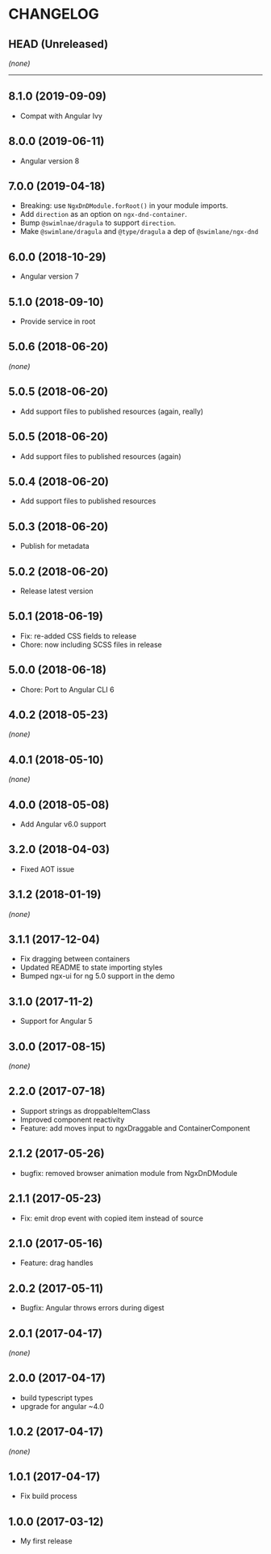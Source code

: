 # CHANGELOG

## HEAD (Unreleased)
_(none)_

--------------------

## 8.1.0 (2019-09-09)
* Compat with Angular Ivy

## 8.0.0 (2019-06-11)
* Angular version 8

## 7.0.0 (2019-04-18)
* Breaking: use `NgxDnDModule.forRoot()` in your module imports.
* Add `direction` as an option on `ngx-dnd-container`.
* Bump `@swimlnae/dragula` to support `direction`.
* Make `@swimlane/dragula` and `@type/dragula` a dep of `@swimlane/ngx-dnd`

## 6.0.0 (2018-10-29)
* Angular version 7

## 5.1.0 (2018-09-10)
* Provide service in root

## 5.0.6 (2018-06-20)
_(none)_

## 5.0.5 (2018-06-20)
* Add support files to published resources (again, really)

## 5.0.5 (2018-06-20)
* Add support files to published resources (again)

## 5.0.4 (2018-06-20)
* Add support files to published resources

## 5.0.3 (2018-06-20)
* Publish for metadata

## 5.0.2 (2018-06-20)
* Release latest version

## 5.0.1 (2018-06-19)
* Fix: re-added CSS fields to release
* Chore: now including SCSS files in release

## 5.0.0 (2018-06-18)
* Chore: Port to Angular CLI 6

## 4.0.2 (2018-05-23)

_(none)_

## 4.0.1 (2018-05-10)

_(none)_

## 4.0.0 (2018-05-08)

* Add Angular v6.0 support

## 3.2.0 (2018-04-03)

* Fixed AOT issue

## 3.1.2 (2018-01-19)

_(none)_

## 3.1.1 (2017-12-04)

* Fix dragging between containers
* Updated README to state importing styles
* Bumped ngx-ui for ng 5.0 support in the demo

## 3.1.0 (2017-11-2)

* Support for Angular 5

## 3.0.0 (2017-08-15)

_(none)_

## 2.2.0 (2017-07-18)

* Support strings as droppableItemClass
* Improved component reactivity
* Feature: add moves input to ngxDraggable and ContainerComponent

## 2.1.2 (2017-05-26)

* bugfix: removed browser animation module from NgxDnDModule

## 2.1.1 (2017-05-23)

* Fix: emit drop event with copied item instead of source

## 2.1.0 (2017-05-16)

* Feature: drag handles

## 2.0.2 (2017-05-11)

* Bugfix: Angular throws errors during digest

## 2.0.1 (2017-04-17)

_(none)_

## 2.0.0 (2017-04-17)

* build typescript types
* upgrade for angular ~4.0

## 1.0.2 (2017-04-17)

_(none)_

## 1.0.1 (2017-04-17)

* Fix build process

## 1.0.0 (2017-03-12)

* My first release
